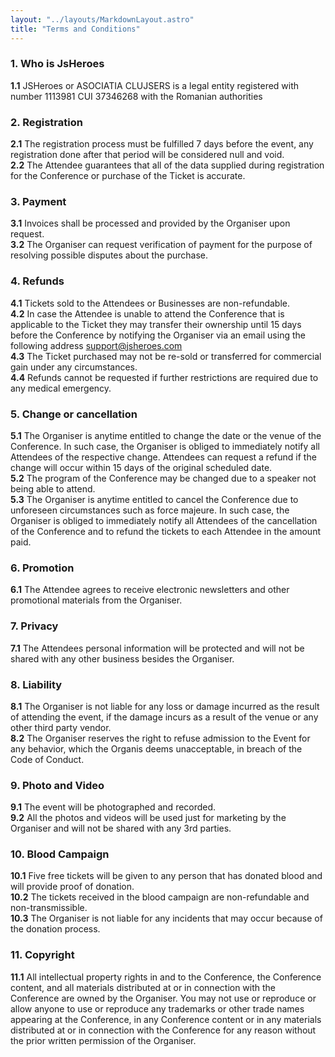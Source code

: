 ```yaml
---
layout: "../layouts/MarkdownLayout.astro"
title: "Terms and Conditions"
---
```


### 1. Who is JsHeroes
**1.1** JSHeroes or ASOCIATIA CLUJSERS is a legal entity registered with number 1113981 CUI 37346268 with the Romanian authorities
### 2. Registration
**2.1** The registration process must be fulfilled 7 days before the event, any registration done after that period will be considered null and void.  
**2.2** The Attendee guarantees that all of the data supplied during registration for the Conference or purchase of the Ticket is accurate.
### 3. Payment
**3.1** Invoices shall be processed and provided by the Organiser upon request.  
**3.2** The Organiser can request verification of payment for the purpose of resolving possible disputes about the purchase.
### 4. Refunds
**4.1** Tickets sold to the Attendees or Businesses are non-refundable.  
**4.2** In case the Attendee is unable to attend the Conference that is applicable to the Ticket they may transfer their ownership until 15 days before the Conference by notifying the Organiser via an email using the following address support@jsheroes.com  
**4.3** The Ticket purchased may not be re-sold or transferred for commercial gain under any circumstances.  
**4.4** Refunds cannot be requested if further restrictions are required due to any medical emergency.
### 5. Change or cancellation
**5.1** The Organiser is anytime entitled to change the date or the venue of the Conference. In such case, the Organiser is obliged to immediately notify all Attendees of the respective change. Attendees can request a refund if the change will occur within 15 days of the original scheduled date.  
**5.2** The program of the Conference may be changed due to a speaker not being able to attend.  
**5.3** The Organiser is anytime entitled to cancel the Conference due to unforeseen circumstances such as force majeure. In such case, the Organiser is obliged to immediately notify all Attendees of the cancellation of the Conference and to refund the tickets to each Attendee in the amount paid.
### 6. Promotion
**6.1** The Attendee agrees to receive electronic newsletters and other promotional materials from the Organiser.
### 7. Privacy
**7.1**  The Attendees personal information will be protected and will not be shared with any other business besides the Organiser.
### 8. Liability
**8.1** The Organiser is not liable for any loss or damage incurred as the result of attending the event, if the damage incurs as a result of the venue or any other third party vendor.    
**8.2** The Organiser reserves the right to refuse admission to the Event for any behavior, which the Organis deems unacceptable, in breach of the Code of Conduct.
### 9. Photo and Video
**9.1** The event will be photographed and recorded.  
**9.2** All the photos and videos will be used just for marketing by the Organiser and will not be shared with any 3rd parties.
### 10. Blood Campaign
**10.1** Five free tickets will be given to any person that has donated blood and will provide proof of donation.  
**10.2** The tickets received in the blood campaign are non-refundable and non-transmissible.  
**10.3** The Organiser is not liable for any incidents that may occur because of the donation process.
### 11. Copyright
**11.1** All intellectual property rights in and to the Conference, the Conference content, and all materials distributed at or in connection with the Conference are owned by the Organiser. You may not use or reproduce or allow anyone to use or reproduce any trademarks or other trade names appearing at the Conference, in any Conference content or in any materials distributed at or in connection with the Conference for any reason without the prior written permission of the Organiser.

